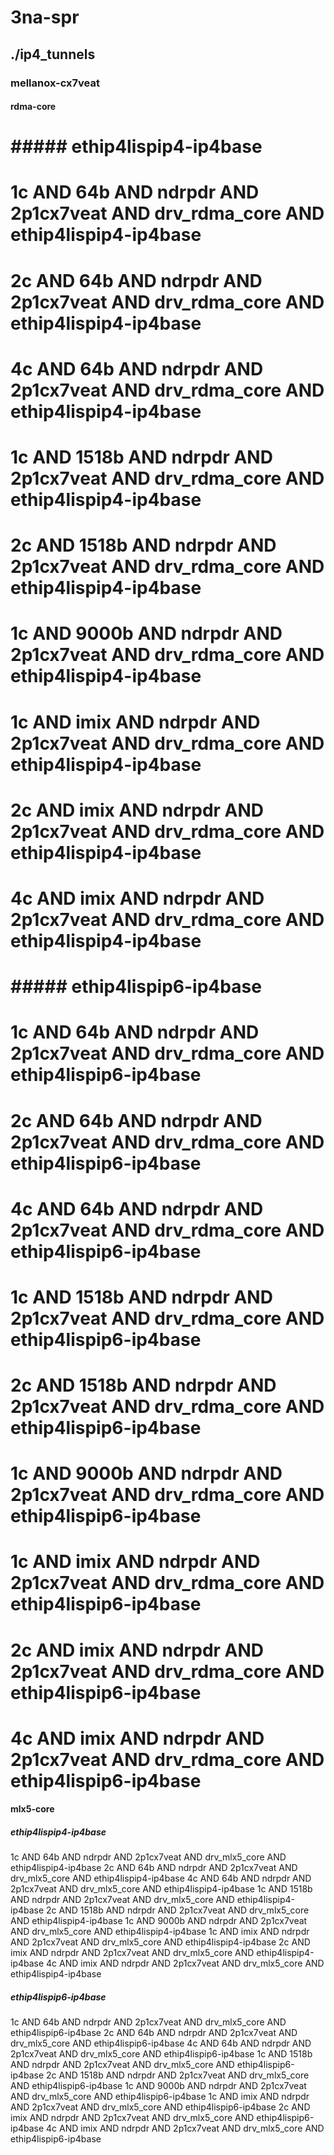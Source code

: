 # 3na-spr
## ./ip4_tunnels
### mellanox-cx7veat
#### rdma-core
# ##### ethip4lispip4-ip4base
# 1c AND 64b AND ndrpdr AND 2p1cx7veat AND drv_rdma_core AND ethip4lispip4-ip4base
# 2c AND 64b AND ndrpdr AND 2p1cx7veat AND drv_rdma_core AND ethip4lispip4-ip4base
# 4c AND 64b AND ndrpdr AND 2p1cx7veat AND drv_rdma_core AND ethip4lispip4-ip4base
# 1c AND 1518b AND ndrpdr AND 2p1cx7veat AND drv_rdma_core AND ethip4lispip4-ip4base
# 2c AND 1518b AND ndrpdr AND 2p1cx7veat AND drv_rdma_core AND ethip4lispip4-ip4base
# 1c AND 9000b AND ndrpdr AND 2p1cx7veat AND drv_rdma_core AND ethip4lispip4-ip4base
# 1c AND imix AND ndrpdr AND 2p1cx7veat AND drv_rdma_core AND ethip4lispip4-ip4base
# 2c AND imix AND ndrpdr AND 2p1cx7veat AND drv_rdma_core AND ethip4lispip4-ip4base
# 4c AND imix AND ndrpdr AND 2p1cx7veat AND drv_rdma_core AND ethip4lispip4-ip4base
# ##### ethip4lispip6-ip4base
# 1c AND 64b AND ndrpdr AND 2p1cx7veat AND drv_rdma_core AND ethip4lispip6-ip4base
# 2c AND 64b AND ndrpdr AND 2p1cx7veat AND drv_rdma_core AND ethip4lispip6-ip4base
# 4c AND 64b AND ndrpdr AND 2p1cx7veat AND drv_rdma_core AND ethip4lispip6-ip4base
# 1c AND 1518b AND ndrpdr AND 2p1cx7veat AND drv_rdma_core AND ethip4lispip6-ip4base
# 2c AND 1518b AND ndrpdr AND 2p1cx7veat AND drv_rdma_core AND ethip4lispip6-ip4base
# 1c AND 9000b AND ndrpdr AND 2p1cx7veat AND drv_rdma_core AND ethip4lispip6-ip4base
# 1c AND imix AND ndrpdr AND 2p1cx7veat AND drv_rdma_core AND ethip4lispip6-ip4base
# 2c AND imix AND ndrpdr AND 2p1cx7veat AND drv_rdma_core AND ethip4lispip6-ip4base
# 4c AND imix AND ndrpdr AND 2p1cx7veat AND drv_rdma_core AND ethip4lispip6-ip4base
#### mlx5-core
##### ethip4lispip4-ip4base
1c AND 64b AND ndrpdr AND 2p1cx7veat AND drv_mlx5_core AND ethip4lispip4-ip4base
2c AND 64b AND ndrpdr AND 2p1cx7veat AND drv_mlx5_core AND ethip4lispip4-ip4base
4c AND 64b AND ndrpdr AND 2p1cx7veat AND drv_mlx5_core AND ethip4lispip4-ip4base
1c AND 1518b AND ndrpdr AND 2p1cx7veat AND drv_mlx5_core AND ethip4lispip4-ip4base
2c AND 1518b AND ndrpdr AND 2p1cx7veat AND drv_mlx5_core AND ethip4lispip4-ip4base
1c AND 9000b AND ndrpdr AND 2p1cx7veat AND drv_mlx5_core AND ethip4lispip4-ip4base
1c AND imix AND ndrpdr AND 2p1cx7veat AND drv_mlx5_core AND ethip4lispip4-ip4base
2c AND imix AND ndrpdr AND 2p1cx7veat AND drv_mlx5_core AND ethip4lispip4-ip4base
4c AND imix AND ndrpdr AND 2p1cx7veat AND drv_mlx5_core AND ethip4lispip4-ip4base
##### ethip4lispip6-ip4base
1c AND 64b AND ndrpdr AND 2p1cx7veat AND drv_mlx5_core AND ethip4lispip6-ip4base
2c AND 64b AND ndrpdr AND 2p1cx7veat AND drv_mlx5_core AND ethip4lispip6-ip4base
4c AND 64b AND ndrpdr AND 2p1cx7veat AND drv_mlx5_core AND ethip4lispip6-ip4base
1c AND 1518b AND ndrpdr AND 2p1cx7veat AND drv_mlx5_core AND ethip4lispip6-ip4base
2c AND 1518b AND ndrpdr AND 2p1cx7veat AND drv_mlx5_core AND ethip4lispip6-ip4base
1c AND 9000b AND ndrpdr AND 2p1cx7veat AND drv_mlx5_core AND ethip4lispip6-ip4base
1c AND imix AND ndrpdr AND 2p1cx7veat AND drv_mlx5_core AND ethip4lispip6-ip4base
2c AND imix AND ndrpdr AND 2p1cx7veat AND drv_mlx5_core AND ethip4lispip6-ip4base
4c AND imix AND ndrpdr AND 2p1cx7veat AND drv_mlx5_core AND ethip4lispip6-ip4base